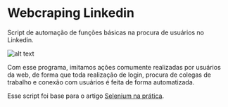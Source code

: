 # Webcraping Linkedin
Script de automação de funções básicas na procura de usuários no Linkedin.

![alt text](https://cdn3.iconfinder.com/data/icons/blue-magic/256/LinkedIn.png)

Com esse programa, imitamos ações comumente realizadas por usuários da web, de forma que toda realização de login, procura de colegas de trabalho e conexão com usuários é feita de forma automatizada.

Esse script foi base para o artigo [Selenium na prática](https://matheusduzzi.github.io/2020-09-17-Selenium-na-pr%C3%A1tica/).

